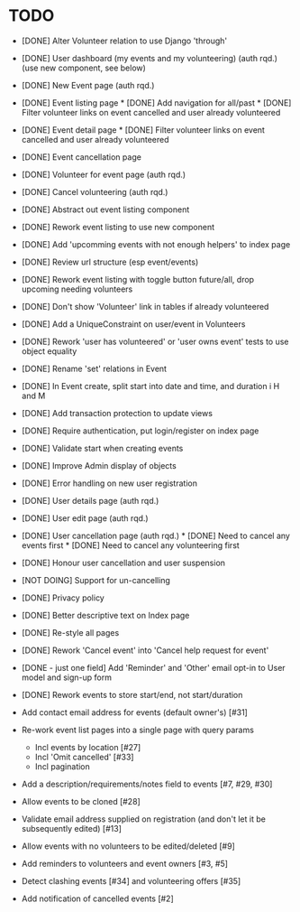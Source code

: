 # TODO

* [DONE] Alter Volunteer relation to use Django 'through'
* [DONE] User dashboard (my events and my volunteering)  (auth rqd.) (use new component, see below)
* [DONE] New Event page (auth rqd.)
* [DONE] Event listing page
         * [DONE] Add navigation for all/past
         * [DONE] Filter volunteer links on event cancelled and user already volunteered
* [DONE] Event detail page
         * [DONE] Filter volunteer links on event cancelled and user already volunteered
* [DONE] Event cancellation page
* [DONE] Volunteer for event page (auth rqd.)
* [DONE] Cancel volunteering (auth rqd.)
* [DONE] Abstract out event listing component
* [DONE] Rework event listing to use new component
* [DONE] Add 'upcomming events with not enough helpers' to index page
* [DONE] Review url structure (esp event/events)
* [DONE] Rework event listing with toggle button future/all, drop upcoming needing volunteers
* [DONE] Don't show 'Volunteer' link in tables if already volunteered
* [DONE] Add a UniqueConstraint on user/event in Volunteers
* [DONE] Rework 'user has volunteered' or 'user owns event' tests to use object equality
* [DONE] Rename 'set' relations in Event
* [DONE] In Event create, split start into date and time, and duration i H and M
* [DONE] Add transaction protection to update views
* [DONE] Require authentication, put login/register on index page
* [DONE] Validate start when creating events
* [DONE] Improve Admin display of objects
* [DONE] Error handling on new user registration
* [DONE] User details page (auth rqd.)
* [DONE] User edit page (auth rqd.)
* [DONE] User cancellation page (auth rqd.)
         * [DONE] Need to cancel any events first
         * [DONE] Need to cancel any volunteering first
* [DONE] Honour user cancellation and user suspension
* [NOT DOING] Support for un-cancelling
* [DONE] Privacy policy

* [DONE] Better descriptive text on Index page
* [DONE] Re-style all pages

* [DONE] Rework 'Cancel event' into 'Cancel help request for event'
* [DONE - just one field] Add 'Reminder' and 'Other' email opt-in to User model and sign-up form
* [DONE] Rework events to store start/end, not start/duration 
* Add contact email address for events (default owner's) [#31]
* Re-work event list pages into a single page with query params
    * Incl events by location [#27]
    * Incl 'Omit cancelled' [#33]
    * Incl pagination
* Add a description/requirements/notes field to events [#7, #29, #30]
* Allow events to be cloned [#28]
* Validate email address supplied on registration (and don't let it be subsequently edited) [#13]
* Allow events with no volunteers to be edited/deleted [#9]
* Add reminders to volunteers and event owners [#3, #5]
* Detect clashing events [#34] and volunteering offers [#35]
* Add notification of cancelled events [#2]



